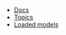 * [Docs](/docs/md/README.md)
* [Topics](/docs/md/topics/README.md)
* [Loaded models](/docs/md/modelmd/README.md)